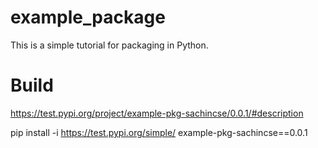 # example_package

This is a simple tutorial for packaging in Python.

# Build

https://test.pypi.org/project/example-pkg-sachincse/0.0.1/#description

pip install -i https://test.pypi.org/simple/ example-pkg-sachincse==0.0.1
